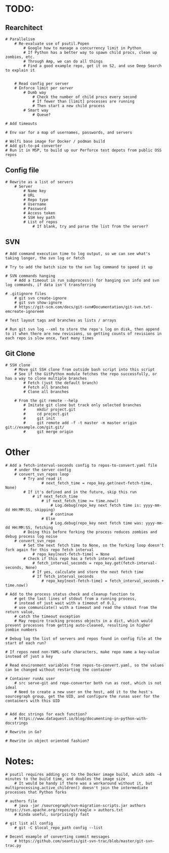 # TODO:

## Rearchitect

    # Parallelism
        # Re-evaluate use of psutil.Popen
            # Google how to manage a concurrency limit in Python
            # If Python has a better way to spawn child procs, clean up zombies, etc.
            # Through Amp, we can do all things
            # Find a good example repo, get it on S2, and use Deep Search to explain it


        # Read config per server
        # Enforce limit per server
            # Dumb way
                # Check the number of child procs every second
                # If fewer than [limit] processes are running
                # Then start a new child process
            # Smart way
                # Queue?

    # Add timeouts

    # Env var for a map of usernames, passwords, and servers

    # Wolfi base image for Docker / podman build
    # Add git-to-p4 converter
    # Run it in MSP, to build up our Perforce test depots from public OSS repos

## Config file

    # Rewrite as a list of servers
        # Server
            # Name key
            # URL
            # Repo type
            # Username
            # Password
            # Access token
            # SSH key path
            # List of repos
                # If blank, try and parse the list from the server?


## SVN

    # Add command execution time to log output, so we can see what's taking longer, the svn log or fetch

    # Try to add the batch size to the svn log command to speed it up

    # SVN commands hanging
        # Add a timeout in run_subprocess() for hanging svn info and svn log commands, if data isn't transferring

    # .gitignore files
        # git svn create-ignore
        # git svn show-ignore
        # https://git-scm.com/docs/git-svn#Documentation/git-svn.txt-emcreate-ignoreem

    # Test layout tags and branches as lists / arrays

    # Run git svn log --xml to store the repo's log on disk, then append to it when there are new revisions, so getting counts of revisions in each repo is slow once, fast many times


## Git Clone

    # SSH clone
        # Move git SSH clone from outside bash script into this script
        # See if the GitPython module fetches the repo successfully, or has a way to clone multiple branches
            # Fetch (just the default branch)
            # Fetch all branches
            # Clone all branches

        # From the git remote --help
            # Imitate git clone but track only selected branches
            #     mkdir project.git
            #     cd project.git
            #     git init
            #     git remote add -f -t master -m master origin git://example.com/git.git/
            #     git merge origin


# Other

    # Add a fetch-interval-seconds config to repos-to-convert.yaml file
        # under the server config
        # convert_svn_repos loop
            # Try and read it
                    # next_fetch_time = repo_key.get(next-fetch-time, None)
            # If it's defined and in the future, skip this run
                # if next_fetch_time
                    # if next_fetch_time >= time.now()
                        # Log.debug(repo_key next fetch time is: yyyy-mm-dd HH:MM:SS, skipping)
                        # continue
                    # Else
                        # Log.debug(repo_key next fetch time was: yyyy-mm-dd HH:MM:SS, fetching
            # Doing this before forking the process reduces zombies and debug process log noise
        # convert_svn_repo
            # Set the next fetch time to None, so the forking loop doesn't fork again for this repo fetch interval
                # repo_key[next-fetch-time] = None
            # Check if this repo has a fetch interval defined
                # fetch_interval_seconds = repo_key.get(fetch-interval-seconds, None)
                # If yes, calculate and store the next fetch time
                # If fetch_interval_seconds
                    # repo_key[next-fetch-time] = fetch_interval_seconds + time.now()

    # Add to the process status check and cleanup function to
        # get the last lines of stdout from a running process,
        # instead of just wait with a timeout of 0.1,
        # use communicate() with a timeout and read the stdout from the return value,
        # catch the timeout exception
        # May require tracking process objects in a dict, which would prevent processes from getting auto-cleaned, resulting in higher zombie numbers

    # Debug log the list of servers and repos found in config file at the start of each run?

    # If repos need non-YAML-safe characters, make repo name a key-value instead of just a key

    # Read environment variables from repos-to-convert.yaml, so the values can be changed without restarting the container

    # Container runAs user
        # src serve-git and repo-converter both run as root, which is not ideal
        # Need to create a new user on the host, add it to the host's sourcegraph group, get the UID, and configure the runas user for the containers with this UID


    # Add doc strings for each function?
        # https://www.dataquest.io/blog/documenting-in-python-with-docstrings

    # Rewrite in Go?

    # Rewrite in object oriented fashion?


# Notes:

    # psutil requires adding gcc to the Docker image build, which adds ~4 minutes to the build time, and doubles the image size
        # It would be handy if there was a workaround without it, but multiprocessing.active_children() doesn't join the intermediate processes that Python forks

    # authors file
        # java -jar /sourcegraph/svn-migration-scripts.jar authors https://svn.apache.org/repos/asf/eagle > authors.txt
        # Kinda useful, surprisingly fast

    # git list all config
        # git -C $local_repo_path config --list

    # Decent example of converting commit messages
        # https://github.com/seantis/git-svn-trac/blob/master/git-svn-trac.py

